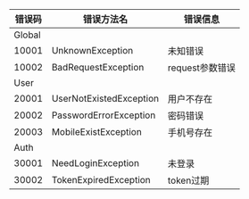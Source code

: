 错误码|错误方法名|错误信息
-----|---------|---------
Global|
10001|UnknownException|未知错误
10002|BadRequestException|request参数错误
User|
20001|UserNotExistedException|用户不存在
20002|PasswordErrorException|密码错误
20003|MobileExistException|手机号存在
Auth|
30001|NeedLoginException|未登录
30002|TokenExpiredException|token过期